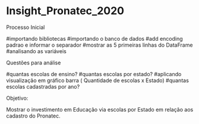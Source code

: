 # Insight_Pronatec_2020

Processo Inicial

#importando bibliotecas
#importando o banco de dados
#add encoding padrao e informar o separador
#mostrar as 5 primeiras linhas do DataFrame
#analisando as variáveis

Questões para análise

#quantas escolas de ensino?
#quantas escolas por estado?
#aplicando visualização em gráfico barra ( Quantidade de escolas x Estado)
#quantas escolas cadastradas por ano?


Objetivo:

Mostrar o investimento em Educação via escolas por Estado em relação aos cadastro do Pronatec.

